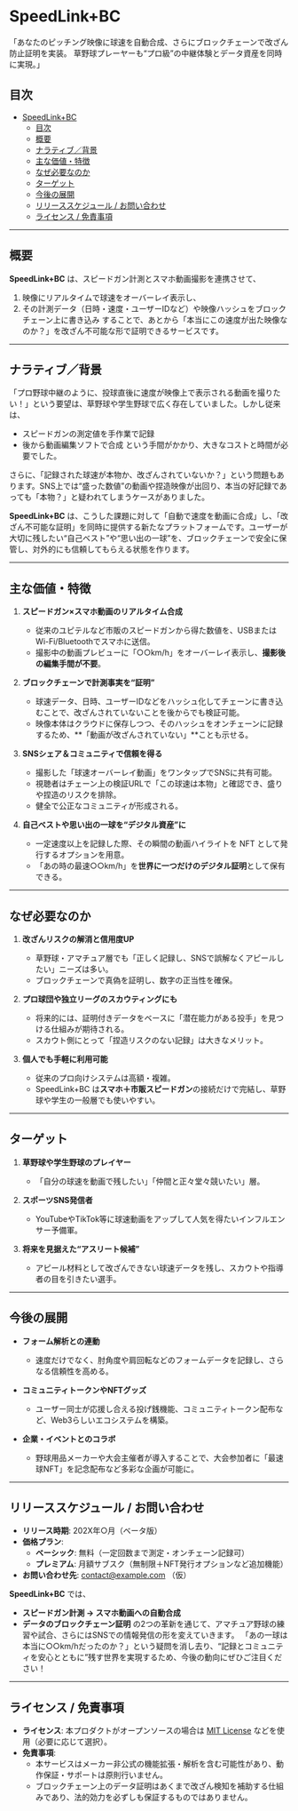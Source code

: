# SpeedLink+BC

「あなたのピッチング映像に球速を自動合成、さらにブロックチェーンで改ざん防止証明を実装。
草野球プレーヤーも“プロ級”の中継体験とデータ資産を同時に実現。」

## 目次

- [SpeedLink+BC](#speedlinkbc)
  - [目次](#目次)
  - [概要](#概要)
  - [ナラティブ／背景](#ナラティブ背景)
  - [主な価値・特徴](#主な価値特徴)
  - [なぜ必要なのか](#なぜ必要なのか)
  - [ターゲット](#ターゲット)
  - [今後の展開](#今後の展開)
  - [リリーススケジュール / お問い合わせ](#リリーススケジュール--お問い合わせ)
  - [ライセンス / 免責事項](#ライセンス--免責事項)

---

## 概要

**SpeedLink+BC** は、スピードガン計測とスマホ動画撮影を連携させて、

1. 映像にリアルタイムで球速をオーバーレイ表示し、
2. その計測データ（日時・速度・ユーザーIDなど）や映像ハッシュをブロックチェーン上に書き込み
することで、あとから「本当にこの速度が出た映像なのか？」を改ざん不可能な形で証明できるサービスです。

---

## ナラティブ／背景

「プロ野球中継のように、投球直後に速度が映像上で表示される動画を撮りたい！」という要望は、草野球や学生野球で広く存在していました。しかし従来は、

- スピードガンの測定値を手作業で記録
- 後から動画編集ソフトで合成
という手間がかかり、大きなコストと時間が必要でした。

さらに、「記録された球速が本物か、改ざんされていないか？」という問題もあります。SNS上では“盛った数値”の動画や捏造映像が出回り、本当の好記録であっても「本物？」と疑われてしまうケースがありました。

**SpeedLink+BC** は、こうした課題に対して「自動で速度を動画に合成」し、「改ざん不可能な証明」を同時に提供する新たなプラットフォームです。ユーザーが大切に残したい“自己ベスト”や“思い出の一球”を、ブロックチェーンで安全に保管し、対外的にも信頼してもらえる状態を作ります。

---

## 主な価値・特徴

1. **スピードガン×スマホ動画のリアルタイム合成**
   - 従来のユピテルなど市販のスピードガンから得た数値を、USBまたはWi-Fi/Bluetoothでスマホに送信。
   - 撮影中の動画プレビューに「○○km/h」をオーバーレイ表示し、**撮影後の編集手間が不要**。

2. **ブロックチェーンで計測事実を“証明”**
   - 球速データ、日時、ユーザーIDなどをハッシュ化してチェーンに書き込むことで、改ざんされていないことを後からでも検証可能。
   - 映像本体はクラウドに保存しつつ、そのハッシュをオンチェーンに記録するため、**「動画が改ざんされていない」**ことも示せる。

3. **SNSシェア＆コミュニティで信頼を得る**
   - 撮影した「球速オーバーレイ動画」をワンタップでSNSに共有可能。
   - 視聴者はチェーン上の検証URLで「この球速は本物」と確認でき、盛りや捏造のリスクを排除。
   - 健全で公正なコミュニティが形成される。

4. **自己ベストや思い出の一球を“デジタル資産”に**
   - 一定速度以上を記録した際、その瞬間の動画ハイライトを NFT として発行するオプションを用意。
   - 「あの時の最速○○km/h」を**世界に一つだけのデジタル証明**として保有できる。

---

## なぜ必要なのか

1. **改ざんリスクの解消と信用度UP**
   - 草野球・アマチュア層でも「正しく記録し、SNSで誤解なくアピールしたい」ニーズは多い。
   - ブロックチェーンで真偽を証明し、数字の正当性を確保。

2. **プロ球団や独立リーグのスカウティングにも**
   - 将来的には、証明付きデータをベースに「潜在能力がある投手」を見つける仕組みが期待される。
   - スカウト側にとって「捏造リスクのない記録」は大きなメリット。

3. **個人でも手軽に利用可能**
   - 従来のプロ向けシステムは高額・複雑。
   - SpeedLink+BC は**スマホ＋市販スピードガン**の接続だけで完結し、草野球や学生の一般層でも使いやすい。

---

## ターゲット

1. **草野球や学生野球のプレイヤー**
   - 「自分の球速を動画で残したい」「仲間と正々堂々競いたい」層。

2. **スポーツSNS発信者**
   - YouTubeやTikTok等に球速動画をアップして人気を得たいインフルエンサー予備軍。

3. **将来を見据えた“アスリート候補”**
   - アピール材料として改ざんできない球速データを残し、スカウトや指導者の目を引きたい選手。

---

## 今後の展開

- **フォーム解析との連動**
  - 速度だけでなく、肘角度や肩回転などのフォームデータを記録し、さらなる信頼性を高める。

- **コミュニティトークンやNFTグッズ**
  - ユーザー同士が応援し合える投げ銭機能、コミュニティトークン配布など、Web3らしいエコシステムを構築。

- **企業・イベントとのコラボ**
  - 野球用品メーカーや大会主催者が導入することで、大会参加者に「最速球NFT」を記念配布など多彩な企画が可能に。

---

## リリーススケジュール / お問い合わせ

- **リリース時期**: 202X年○月（ベータ版）
- **価格プラン**:
  - **ベーシック**: 無料（一定回数まで測定・オンチェーン記録可）
  - **プレミアム**: 月額サブスク（無制限＋NFT発行オプションなど追加機能）
- **お問い合わせ先**: [contact@example.com](mailto:contact@example.com) （仮）

**SpeedLink+BC** では、

- **スピードガン計測 → スマホ動画への自動合成**
- **データのブロックチェーン証明**
の2つの革新を通じて、アマチュア野球の練習や試合、さらにはSNSでの情報発信の形を変えていきます。
「あの一球は本当に○○km/hだったのか？」という疑問を消し去り、“記録とコミュニティを安心とともに”残す世界を実現するため、今後の動向にぜひご注目ください！

---

## ライセンス / 免責事項

- **ライセンス**: 本プロダクトがオープンソースの場合は [MIT License](LICENSE) などを使用（必要に応じて選択）。
- **免責事項**:
  - 本サービスはメーカー非公式の機能拡張・解析を含む可能性があり、動作保証・サポートは原則行いません。
  - ブロックチェーン上のデータ証明はあくまで改ざん検知を補助する仕組みであり、法的効力を必ずしも保証するものではありません。
